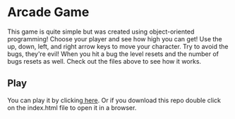 Arcade Game
===========

This game is quite simple but was created using object-oriented programming! Choose your player and see how high you can get! Use the up, down, left, and right arrow keys to move your character. Try to avoid the bugs, they're evil! When you hit a bug the level resets and the number of bugs resets as well. Check out the files above to see how it works.

## Play
You can play it by clicking[ here](https://enightengale.github.io/arcade_game/). Or if you download this repo double click on the index.html file to open it in a browser. 
